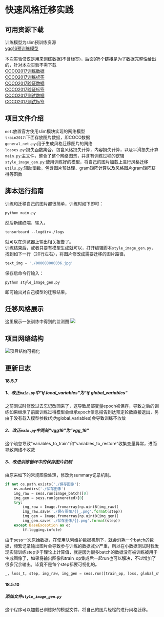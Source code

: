 快速风格迁移实践
=============
## 可用资源下载

训练模型为slim预训练资源<br>
[vgg16预训练模型](http://download.tensorflow.org/models/vgg_16_2016_08_28.tar.gz)<br>

本次实验仅仅是用来训练数据(不含标签)，后面的5个链接是为了数据完整性给出的，针对本次实验不需下载<br>
[COCO2017训练数据](http://images.cocodataset.org/zips/train2017.zip)<br>
[COCO2017训练标签](http://images.cocodataset.org/annotations/annotations_trainval2017.zip)<br>
[COCO2017验证数据](http://images.cocodataset.org/zips/val2017.zip)<br>
[COCO2017验证标签](http://images.cocodataset.org/annotations/stuff_annotations_trainval2017.zip)<br>
[COCO2017测试数据](http://images.cocodataset.org/zips/test2017.zip)<br>
[COCO2017测试标签](http://images.cocodataset.org/annotations/image_info_test2017.zip)<br>


## 项目文件介绍
`net`:放置官方使用slim模块实现的网络模型<br>
`train2017`:下面存放图片数据，即COCO数据<br>
`general_net.py`:用于生成风格迁移图片的网络<br>
`losses.py`:损失函数集合，包含风格损失计算，内容损失计算，以及平滑损失计算<br>
`main.py`:主文件，整合了整个网络图景，并含有训练过程的逻辑<br>
`style_image_gen.py`:使用训练好的模型，将自己的图片加载上进行风格迁移<br>
`utils.py`:辅助函数，包含图片预处理、gram矩阵计算以及风格图片gram矩阵获得等函数<br>

## 脚本运行指南
训练和迁移自己的图片都很简单，训练时如下即可：
```Shell
python main.py
```
然后新建终端，输入，
```Shell
tensorboard --logdir=./logs
```
就可以在浏览器上输出相关报告了。<br>
训练结束后，或者只要有模型生成就可以，打开编辑脚本`style_image_gen.py`，找到如下一行（20行左右），将图片修改成需要迁移的图片路径，
```Python
text_img = './000000000036.jpg'
```
保存后命令行输入：
```Shell
python style_image_gen.py
```
即可输出对自己模型的迁移结果。

## 迁移风格展示
这里展示一张训练中得到的监测图
![](https://github.com/Hellcatzm/FastNeuralStyleTransfer_tensorflow/blob/master/%E6%95%88%E6%9E%9C%E7%A4%BA%E6%84%8F%E5%9B%BE.png)

## 项目网络结构
![](https://github.com/Hellcatzm/FastNeuralStyleTransfer_tensorflow/blob/master/%E7%BD%91%E7%BB%9C%E7%BB%93%E6%9E%84%E7%A4%BA%E6%84%8F%E5%9B%BE.png "项目结构可视化")

## 更新日志
#### 18.5.7
##### 1、改正`main.py`中"tf.local_variables"为"tf.global_variables"
之前测试时修改过去忘记改回来了，这导致局部变量epoch被保存，导致之后的训练如果继承了前面训练过得模型会继承epoch信息报告到达预定轮数直接退出，另由于没有载入模型参数(均为global_variables)会导致训练不收敛<br>
##### 2、改正`main.py`中两处"vgg16"为"vgg_16"
这个疏忽导致"variables_to_train"和"variables_to_restore"收集变量异常，进而导致网络不收敛<br>
##### 3、改进训练循环中的保存图片机制
由原来如下的常规图像处理，修改为summary记录机制。
```Python
if not os.path.exists('./保存图像'):
    os.makedirs('./保存图像')
    img_raw = sess.run(image_batch)[0]
    img_gen = sess.run(generated)[0]
    try:
        img_raw = Image.fromarray(np.uint8(img_raw))
        img_raw.save('./保存图像/{}_.png'.format(step))
        img_gen = Image.fromarray(np.uint8(img_gen))
        img_gen.save('./保存图像/{}.png'.format(step))
    except BaseException as e:
        tf.logging.info(e)
```
由于sess一次原始数据，在使用队列维护数据机制下，就会消耗一个batch的数据，频繁记录输出图片会导致参与训练的数据减少严重，所以在小数据测试时我发现实际训练step少于理论上计算值，就是因为很多batch的数据没有被训练被用于生成图像了，如果将输出图像和train_op集成后一起run也可以解决，不过增加了很多冗余输出，毕竟不是每个step都要可视化的。
```Python
_, loss_t, step, img_raw, img_gen = sess.run([train_op, loss, global_step, image_batch, generated])
```
#### 18.5.10
##### 添加文件`style_image_gen.py`
这个程序可以加载已训练好的模型文件，将自己的图片轻松的进行风格迁移。
